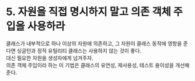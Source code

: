 # 5. 자원을 직접 명시하지 말고 의존 객체 주입을 사용하라

클래스가 내부적으로 하나 이상의 자원에 의존하고, 그 자원이 클래스 동작에 영항을 준다면 싱글턴과 정적 유틸리티 클래스는 사용하지 않는 것이 좋다.  
대신 필요한 자원을 생성자에게 넘겨주자.  
의존 객체 주입이라 하는 이 기법은 클래스의 유연성, 재사용성, 테스트 용이성을 개선해준다.
